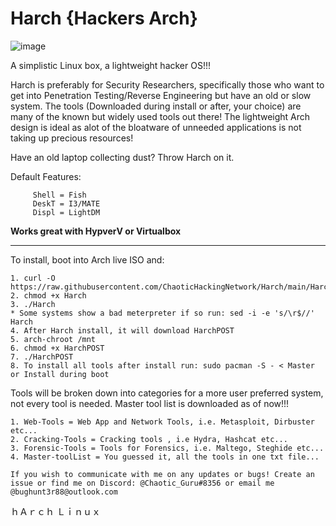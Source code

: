 # Harch {Hackers Arch} 

![image](https://user-images.githubusercontent.com/49621391/189473325-b63e7711-f5bc-4a6e-b19d-6c104306ea1e.png)


A simplistic Linux box, a lightweight hacker OS!!!

Harch is preferably for Security Researchers, specifically those who want to get into Penetration Testing/Reverse Engineering but have an old or slow system. The tools (Downloaded during install or after, your choice) are many of the known but widely used tools out there! The lightweight Arch design is ideal as alot of the bloatware of unneeded applications is not taking up precious resources!

Have an old laptop collecting dust? Throw Harch on it.

Default Features:

         Shell = Fish
         DeskT = I3/MATE 
         Displ = LightDM
        
 **Works great with HypverV or Virtualbox**
__________________________________________________________________________________________________________________________________________________________________

To install, boot into Arch live ISO and:
  
    1. curl -O https://raw.githubusercontent.com/ChaoticHackingNetwork/Harch/main/Harch
    2. chmod +x Harch
    3. ./Harch
    * Some systems show a bad meterpreter if so run: sed -i -e 's/\r$//' Harch 
    4. After Harch install, it will download HarchPOST
    5. arch-chroot /mnt
    6. chmod +x HarchPOST
    7. ./HarchPOST
    8. To install all tools after install run: sudo pacman -S - < Master or Install during boot

Tools will be broken down into categories for a more user preferred system, not every tool is needed. Master tool list is downloaded as of now!!!

    1. Web-Tools = Web App and Network Tools, i.e. Metasploit, Dirbuster etc...
    2. Cracking-Tools = Cracking tools , i.e Hydra, Hashcat etc...
    3. Forensic-Tools = Tools for Forensics, i.e. Maltego, Steghide etc...
    4. Master-toolList = You guessed it, all the tools in one txt file...
    
    If you wish to communicate with me on any updates or bugs! Create an issue or find me on Discord: @Chaotic_Guru#8356 or email me @bughunt3r88@outlook.com
  
  
  ｈＡｒｃｈ Ｌｉｎｕｘ
